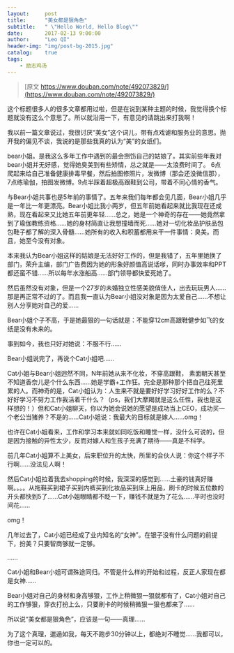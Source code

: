 ```yaml
---
layout:     post
title:      "美女都是狠角色"
subtitle:   " \"Hello World, Hello Blog\""
date:       2017-02-13 9:00:00
author:     "Leo QI"
header-img: "img/post-bg-2015.jpg"
catalog:    true
tags:
    - 励志鸡汤
---
```


> [原文 https://www.douban.com/note/492073829/](https://www.douban.com/note/492073829/)

这个标题很多人的很多文章都用过啦，但是在说到某种主题的时候，我觉得换个标题就没有这么个意思了。所以就沿用一下，有意见的请跳出来打我啊！

我以前一篇文章说过，我很讨厌“美女”这个词儿，带有点戏谑和服务业的意思。抛开我的偏见不谈，我说的是那些我真的认为“美”的女纸们。

bear小姐。是我这么多年工作中遇到的最会捯饬自己的姑娘了。其实前些年我对bear小姐并无好感，觉得她臭美到有些矫情，总之就是——太浪费时间了。 6点爬起来给自己准备健康排毒早餐，然后拍图修照片，发微博（那会还没微信那），7点练瑜伽，拍图发微博。9点半踩着超极高跟鞋到公司，带着不同心情的香气。

与Bear小姐共事也是5年前的事情了。五年来我们每年都会见几面，Bear小姐几乎是一年比一年更漂亮。Bear小姐比我小两岁，但五年前她看起来就比我现在还成熟，现在看起来又比她五年前更年轻……总之，她是一个神奇的存在——她竟然拿到了瑜伽教练资格……她的身材简直让我想撞墙而死……她对一切化妆品护肤品包包鞋子都了解的深入骨髓……她所有的收入和积蓄都用来干一件事情：臭美。而且，她至今没有对象。

本来我认为Bear小姐这样的姑娘是无法好好工作的，但是我错了，五年里她换了部门，荣升主编，部门广告费因为她的形象好颜值高说话嗲，同时办事效率和PPT都还蛮不错……所以每年水涨船高……部门领导都快爱死她了。

然后虽然没有对象，但是一个27岁的未婚独立性感美貌俏佳人，出去玩玩男人……那是再正常不过的了。而且我一直认为Bear小姐没对象是因为太爱自己……不想让别人分享她对自己的爱……

Bear小姐个子不高，于是她最狠的一句话就是：不能穿12cm高跟鞋健步如飞的女纸是没有未来的。

事到如今，我也只好对她说：不服不行……

Bear小姐说完了，再说个Cat小姐吧……

Cat小姐与Bear小姐迥然不同，N年前她从来不化妆，不穿高跟鞋， 素面朝天甚至不知道香奈儿是个什么东西……她是学霸+工作狂。完全是那种那个把自己往死里累的人。而神奇的是，Cat小姐认为：人生来不就是要好好学习好好工作的么？不好好学习不努力工作我活着干什么？（ps，我们大摩羯就是这么任性，我也是这样想的！）但和Cat小姐聊天，你以为她会说她的愿望是成功当上CEO，成功买一个老公当猪养？不是的……Cat小姐说：我最大的目标就是嫁人……omg！

也许在Cat小姐看来，工作和学习本来就如同吃饭和睡觉一样，没什么可说的，但是因为接触的异性太少，反而对嫁人和生孩子充满了期待——真是不科学。

前几年Cat小姐算不上美女，后来职位升的太快，所里的合伙人说：你这个样子不行啊……没法见人啊！

然后Cat小姐拉着我去shopping的时候，我深深的感觉到……土豪的钱真好赚啊。。。。从拖鞋买到裙子买到内裤买到化妆品买到床上用品，刷卡的时候五位数的开头都快到5了……Cat小姐眼睛都不眨一下，赚钱不就是为了花么……平时也没时间花……

omg！

几年过去了，Cat小姐已经成了业内知名的“女神”。在银子没有什么问题的前提下，扮美？只要智商够就一定够。

……

Cat小姐和Bear小姐可谓殊途同归。不管是什么样的开始和过程，反正人家现在都是女神……

Bear小姐对自己的身材和身高够狠，工作上稍微狠一狠就都有了，Cat小姐对自己的工作够狠，穿衣打扮上么，只要刷卡的时候稍微狠一狠也都来了……

所以说“美女都是狠角色”，应该是一句——真理……

为了这个真理，邋遢如我，每天不跑步30分钟以上，都绝对不睡觉……我都可以，你也一定可以的。
